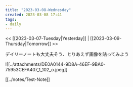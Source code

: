 ```yaml
---
title: "2023-03-08-Wednesday"
created: 2023-03-08 17:41
tags:
- daily
---
```


<< [[2023-03-07-Tuesday|Yesterday]] | [[2023-03-09-Thursday|Tomorrow]] >>

デイリーノートも大丈夫そう、とりあえず画像を貼ってみよう

![[../attachments/DE0A0144-9D8A-46EF-9BA0-75953CEFA407_1_102_o.jpeg]]

[[../notes/Test-Note]]